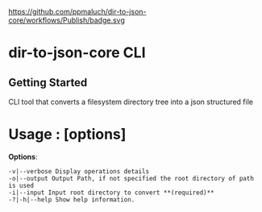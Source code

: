 https://github.com/ppmaluch/dir-to-json-core/workflows/Publish/badge.svg

# dir-to-json-core CLI

## Getting Started

CLI tool that converts a filesystem directory tree into a json structured file

# Usage : [options]

**Options**:

    -v|--verbose Display operations details
    -o|--output Output Path, if not specified the root directory of path is used
    -i|--input Input root directory to convert **(required)**
    -?|-h|--help Show help information.
